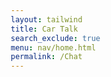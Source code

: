 ```yaml
---
layout: tailwind
title: Car Talk
search_exclude: true
menu: nav/home.html
permalink: /Chat
---
```


<html lang="en">
<head>
    <meta charset="UTF-8">
    <meta name="viewport" content="width=device-width, initial-scale=1.0">
    <title>Chat</title>
    <link rel="stylesheet" href="styles.css">
    <style>
        /* Reset some default browser styles */
        * {
            box-sizing: border-box;
            margin: 0;
            padding: 0;
        }

        body {
            font-family: Arial, sans-serif;
            background-color: #f4f4f4; /* Light background color */
        }

        /* Outer container to center chat content */
        .chat-container {
            max-width: 800px;         /* Limit maximum width */
            margin: 40px auto;        /* Center horizontally, add top/bottom spacing */
            background-color: #fff;   /* White background */
            border-radius: 8px;       /* Rounded corners */
            box-shadow: 0 2px 10px rgba(0, 0, 0, 0.1);
            display: flex;
            flex-direction: column;   /* Stack elements vertically */
            height: 80vh;             /* Occupy 80% of viewport height */
            overflow: hidden;         /* Hide overflow if needed */
        }

        /* Scrollable area for chat messages */
        .chat-box {
            flex: 1;                  /* Grow to fill space */
            padding: 20px;            /* Inner spacing */
            overflow-y: auto;         /* Enable vertical scroll */
        }

        /* Individual message container */
        .message-box {
            position: relative;       /* So we can position edit/delete buttons */
            margin-bottom: 15px;      /* Space between messages */
            max-width: 70%;           /* Limit message bubble width */
            padding: 10px 15px;
            border-radius: 8px;
            word-wrap: break-word;     /* Wrap long text */
        }

        /* Example styling for 'sent' vs 'received' messages */
        .sent-message {
            background-color: #e3f2fd; /* Light blue background */
            margin-left: auto;         /* Push bubble to the right */
        }

        .received-message {
            background-color: #f5f5f5; /* Light gray background */
            margin-right: auto;        /* Push bubble to the left */
        }

        /* Button container in top-right of each message */
        .button-container {
            position: absolute;
            top: 5px;
            right: 10px;
            display: flex;
            gap: 5px;
        }

        /* Edit/Delete buttons */
        .edit-button,
        .delete-button {
            background: none;
            border: none;
            color: #007bff;
            cursor: pointer;
            font-size: 0.85em;
            padding: 2px 5px;
            border-radius: 3px;
            transition: background-color 0.2s, color 0.2s;
        }
        .edit-button:hover,
        .delete-button:hover {
            background-color: #e2e6ea;
            color: #0056b3;
        }

        /* Footer form for new messages */
        #chatForm {
            display: flex;
            padding: 15px;
            border-top: 1px solid #ddd;
        }
        #messageInput {
            flex: 1;                /* Grow to fill space */
            border: 1px solid #ccc;
            border-radius: 5px;
            padding: 10px;
            margin-right: 10px;
            font-size: 1em;
        }
        .send-button {
            border: none;
            border-radius: 5px;
            background-color: #28a745;
            color: white;
            padding: 10px 20px;
            cursor: pointer;
            font-size: 1em;
            transition: background-color 0.3s;
        }
        .send-button:hover {
            background-color: #218838;
        }
    </style>
</head>
<body>
    <div class="chat-container">
        <div class="chat-box" id="chatBox">
            <!-- Example static messages for demonstration -->
            <div class="message-box sent-message">
                <div class="button-container">
                    <button class="edit-button">Edit</button>
                    <button class="delete-button">Delete</button>
                </div>
                <strong>You</strong><br>
                Hello!
            </div>
            <div class="message-box received-message">
                <div class="button-container">
                    <button class="edit-button">Edit</button>
                    <button class="delete-button">Delete</button>
                </div>
                <strong>User123</strong><br>
                Hi there!
            </div>
        </div>
        <form id="chatForm">
            <input type="text" id="messageInput" placeholder="Type your message..." required>
            <button type="submit" class="send-button">Send</button>
        </form>
    </div>        

    <script type="module">
        import { getAllChat, postChat, deleteChat, updateChat } from "{{site.baseurl}}/assets/js/api/carChat.js";

        // Function to create a chat message display with delete and edit buttons
        function createMessageDisplay(message) {
            // Container
            const messageBox = document.createElement("div");
            messageBox.classList.add("message-box");

            // Decide if it's a "sent" or "received" style
            // (You could add logic here if you know the current user's ID.)
            // For now, just use "received-message" by default:
            messageBox.classList.add("received-message");

            // Content
            const content = document.createElement("div");
            content.innerHTML = `<strong>UID: ${message.user_id}</strong><br>${message.message}`;
            messageBox.appendChild(content);

            // Button container
            const buttonContainer = document.createElement("div");
            buttonContainer.className = "button-container";

            // Delete button
            const deleteButton = document.createElement("button");
            deleteButton.className = "delete-button";
            deleteButton.innerHTML = "Delete";
            deleteButton.addEventListener("click", async () => {
                const result = await deleteChat(message.id);
                if (result.success) {
                    alert("Message deleted successfully!");
                    messageBox.remove(); // Remove the message box immediately
                } else {
                    alert("Failed to delete message.");
                }
            });
            buttonContainer.appendChild(deleteButton);

            // Edit button
            const editButton = document.createElement("button");
            editButton.className = "edit-button";
            editButton.innerHTML = "Edit";
            editButton.addEventListener("click", () => {
                const newContent = prompt("Edit your message:", message.message);
                if (newContent !== null) {
                    updateChat(message.id, newContent).then(result => {
                        if (result.success) {
                            alert("Message updated successfully!");
                            content.innerHTML = `<strong>UID: ${message.user_id}</strong><br>${newContent}`;
                        } else {
                            alert("Failed to update message.");
                        }
                    });
                }
            });
            buttonContainer.appendChild(editButton);

            messageBox.appendChild(buttonContainer);
            return messageBox;
        }

        // Display all messages
        async function displayMessages() {
            const messages = await getAllChat();
            const chatBox = document.getElementById("chatBox");
            chatBox.innerHTML = ""; // Clear existing content

            if (messages && messages.length > 0) {
                messages.forEach(message => {
                    const newMessageDisplay = createMessageDisplay(message);
                    chatBox.appendChild(newMessageDisplay);
                });
                // Scroll to the bottom of the chat
                chatBox.scrollTop = chatBox.scrollHeight;
            } else {
                chatBox.innerHTML = "<p>No messages available.</p>";
            }
        }

        // Submit a new message
        async function submitMessage() {
            const messageInput = document.getElementById("messageInput");
            const messageContent = messageInput.value.trim();

            if (messageContent) {
                const result = await postChat(messageContent);
                if (result.success) {
                    messageInput.value = "";
                    displayMessages(); // Refresh the messages
                } else {
                    console.error('Failed to submit message:', result);
                    alert("Failed to submit message.");
                }
            } else {
                alert("Message cannot be empty.");
            }
        }

        // Event listeners
        document.addEventListener("DOMContentLoaded", () => {
            const chatForm = document.getElementById("chatForm");
            chatForm.addEventListener("submit", async (e) => {
                e.preventDefault(); // Prevent page refresh
                await submitMessage();
            });
            
            // Initial display of messages
            displayMessages();
        });
    </script>
</body>
</html>
